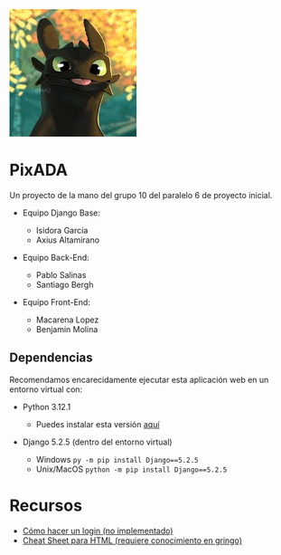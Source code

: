 <img src="https://github.com/Paz2712/pix-ada/blob/main/pix%20ada/PixAda/assets/logo/toothless2.jpeg?raw=true" alt="TOOTHLESS">

# PixADA


Un proyecto de la mano del grupo 10 del paralelo 6 de proyecto inicial.

- Equipo Django Base:
    - Isidora García
    - Axius Altamirano

- Equipo Back-End:
    - Pablo Salinas
    - Santiago Bergh

- Equipo Front-End:
    - Macarena Lopez
    - Benjamin Molina

## Dependencias

Recomendamos encarecidamente ejecutar esta aplicación web en un entorno virtual con:

- Python 3.12.1

    - Puedes instalar esta versión [aquí](https://www.python.org/downloads/release/python-3121/)
- Django 5.2.5 (dentro del entorno virtual)

    - Windows `py -m pip install Django==5.2.5`
    - Unix/MacOS `python -m pip install Django==5.2.5`

# Recursos

- [Cómo hacer un login (no implementado)](https://www.geeksforgeeks.org/python/django-sign-up-and-login-with-confirmation-email-python/)
- [Cheat Sheet para HTML (requiere conocimiento en gringo)](https://developer.mozilla.org/en-US/docs/Web/HTML/Guides/Cheatsheet)